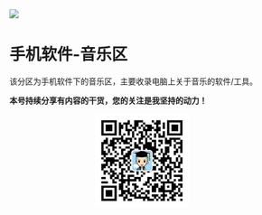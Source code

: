 <img src="./docs/手机软件/2.1音乐区/assets/XA8xxmPdMZY.jpg">

# 手机软件-音乐区

该分区为手机软件下的音乐区，主要收录电脑上关于音乐的软件/工具。

**本号持续分享有内容的干货，您的关注是我坚持的动力！**

<img src="./_assets/clip_image002.jpg" style="width:33%;margin-left:30%" />